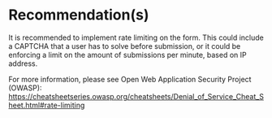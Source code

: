 # Recommendation(s)

It is recommended to implement rate limiting on the form. This could include a CAPTCHA that a user has to solve before submission, or it could be enforcing a limit on the amount of submissions per minute, based on IP address.

For more information, please see Open Web Application Security Project (OWASP):
<https://cheatsheetseries.owasp.org/cheatsheets/Denial_of_Service_Cheat_Sheet.html#rate-limiting>
